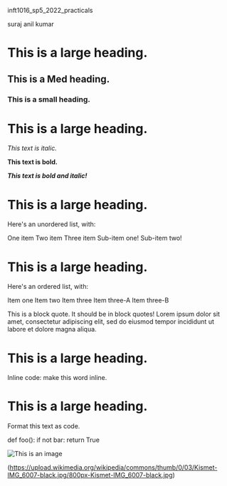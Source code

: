 inft1016_sp5_2022_practicals

suraj anil kumar

# This is a large heading. 

## This is a Med heading.

### This is a small heading.

# This is a large heading. 

*This text is italic.* 

**This text is bold.** 

***This text is bold and italic!***

# This is a large heading.

Here's an unordered list, with:

One item
Two item
Three item
Sub-item one!
Sub-item two!

# This is a large heading.

Here's an ordered list, with:

Item one
Item two
Item three
Item three-A
Item three-B

This is a block quote. It should be in block quotes! Lorem ipsum dolor sit amet, consectetur adipiscing elit, sed do eiusmod tempor incididunt ut labore et dolore magna aliqua.

# This is a large heading. 

Inline code: make this word inline. 

 # This is a large heading. 

Format this text as code. 

def foo():
    if not bar:
        return True

![This is an image](https://upload.wikimedia.org/wikipedia/commons/thumb/0/03/Kismet-IMG_6007-black.jpg/800px-Kismet-IMG_6007-black.jpg)

(https://upload.wikimedia.org/wikipedia/commons/thumb/0/03/Kismet-IMG_6007-black.jpg/800px-Kismet-IMG_6007-black.jpg)
